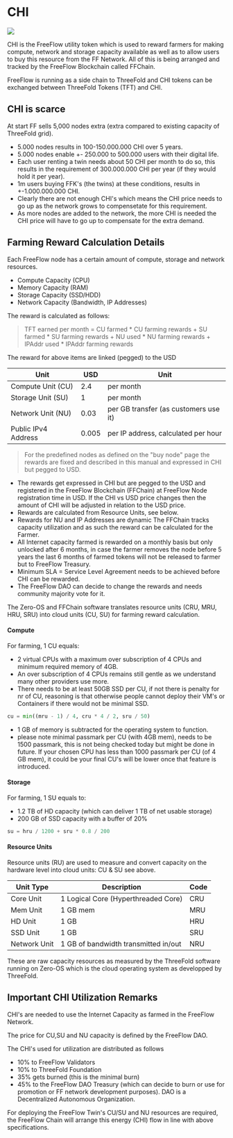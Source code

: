 # CHI

![](https://library.threefold.me/info/threefold/tfgrid/farming/threefold__grid_new_.png)


CHI is the FreeFlow utility token which is used to reward farmers for making compute, network and storage capacity available as well as to allow users to buy this resource from the FF Network. All of this is being arranged and tracked by the FreeFlow Blockchain called FFChain.

FreeFlow is running as a side chain to ThreeFold and CHI tokens can be exchanged between ThreeFold Tokens (TFT) and CHI.

## CHI is scarce

At start FF sells 5,000 nodes extra (extra compared to existing capacity of ThreeFold grid).

- 5.000 nodes results in 100-150.000.000 CHI over 5 years.
- 5.000 nodes enable +- 250.000 to 500.000 users with their digital life.
- Each user renting a twin needs about 50 CHI per month to do so, this results in the requirement of 300.000.000 CHI per year (if they would hold it per year).
- 1m users buying FFK's (the twins) at these conditions, results in +-1.000.000.000 CHI.
- Clearly there are not enough CHI's which means the CHI price needs to go up as the network grows to compensetate for this requirement.
- As more nodes are added to the network, the more CHI is needed the CHI price will have to go up to compensate for the extra demand.

## Farming Reward Calculation Details

Each FreeFlow node has a certain amount of compute, storage and network resources.

- Compute Capacity (CPU)
- Memory Capacity (RAM)
- Storage Capacity (SSD/HDD)
- Network Capacity (Bandwidth, IP Addresses)
 
The reward is calculated as follows:

> TFT earned per month = 
    CU farmed * CU farming rewards 
    + SU farmed * SU farming rewards
    + NU used * NU farming rewards
    + IPAddr used * IPAddr farming rewards

The reward for above items are linked (pegged) to the USD

| Unit                | USD   | Unit                                  |
| ------------------- | ----- | ------------------------------------- |
| Compute Unit (CU)   | 2.4   | per month                             |
| Storage Unit (SU)   | 1     | per month                             |
| Network Unit (NU)   | 0.03  | per GB transfer (as customers use it) |
| Public IPv4 Address | 0.005 | per IP address, calculated per hour   |


> For the predefined nodes as defined on the "buy node" page the rewards are fixed and described in this manual and expressed in CHI but pegged to USD.


- The rewards get expressed in CHI but are pegged to the USD and registered in the FreeFlow Blockchain (FFChain) at FreeFlow Node registration time in USD. If the CHI vs USD price changes then the amount of CHI will be adjusted in relation to the USD price.
- Rewards are calculated from Resource Units,  see below.
- Rewards for NU and IP Addresses are dynamic
The FFChain tracks capacity utilization and as such the reward can be calculated for the Farmer.
- All Internet capacity farmed is rewarded on a monthly basis but only unlocked after 6 months, in case the farmer removes the node before 5 years the last 6 months of farmed tokens will not be released to farmer but to FreeFlow Treasury.
- Minimum SLA = Service Level Agreement needs to be achieved before CHI can be rewarded.
- The FreeFlow DAO can decide to change the rewards and needs community majority vote for it.



The  Zero-OS and FFChain software translates resource units (CRU, MRU, HRU, SRU) into cloud units (CU, SU) for farming reward calculation.

#### Compute

For farming, 1 CU equals:

- 2 virtual CPUs with a maximum over subscription of 4 CPUs and minimum required memory of 4GB. 
- An over subscription of 4 CPUs remains still gentle as we understand many other providers use more.
- There needs to be at least 50GB SSD per CU, if not there is penalty for nr of CU, reasoning is that otherwise people cannot deploy their VM's or Containers if there would not be minimal SSD.

```python
cu = min((mru - 1) / 4, cru * 4 / 2, sru / 50)
```

- 1 GB of memory is subtracted for the operating system to function.
- please note minimal passmark per CU (with 4GB mem), needs to be 1500 passmark, this is not being checked today but might be done in future. If your chosen CPU has less than 1000 passmark per CU (of 4 GB mem), it could be your final CU's will be lower once that feature is introduced.

#### Storage

For farming, 1 SU equals to:
- 1.2 TB of HD capacity (which can deliver 1 TB of net usable storage) 
- 200 GB of SSD capacity with a buffer of 20%

```python
su = hru / 1200 + sru * 0.8 / 200
```

#### Resource Units

Resource units (RU) are used to measure and convert capacity on the hardware level into cloud units: CU & SU see above.


| Unit Type    | Description                          | Code |
| ------------ | ------------------------------------ | ---- |
| Core Unit    | 1 Logical Core (Hyperthreaded Core)  | CRU  |
| Mem Unit     | 1 GB mem                             | MRU  |
| HD Unit      | 1 GB                                 | HRU  |
| SSD Unit     | 1 GB                                 | SRU  |
| Network Unit | 1 GB of bandwidth transmitted in/out | NRU  |

These are raw capacity resources as measured by the ThreeFold software running on Zero-OS which is the cloud operating system as developped by ThreeFold.

## Important CHI Utilization Remarks

CHI's are needed to use the Internet Capacity as farmed in the FreeFlow Network.

The price for CU,SU and NU capacity is defined by the FreeFlow DAO.

The CHI's used for utilization are distributed as follows

- 10% to FreeFlow Validators
- 10% to ThreeFold Foundation
- 35% gets burned (this is the minimal burn)
- 45% to the FreeFlow DAO Treasury (which can decide to burn or use for promotion or FF network development purposes). DAO is a Decentralized Autonomous Organization.

For deploying the FreeFlow Twin's CU/SU and NU resources are required, the FreeFlow Chain will arrange this energy (CHI) flow in line with above specifications.